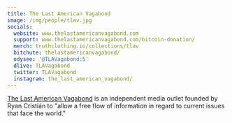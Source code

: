 ```yaml
---
title: The Last American Vagabond
image: /img/people/tlav.jpg
socials:
  website: www.thelastamericanvagabond.com
  support: www.thelastamericanvagabond.com/bitcoin-donation/
  merch: truthclothing.io/collections/tlav
  bitchute: thelastamericanvagabond/
  odysee: '@TLAVagabond:5'
  dlive: TLAVagabond
  twitter: TLAVagabond
  instagram: the_last_american_vagabond/
---
```


[The Last American
Vagabond](https://www.thelastamericanvagabond.com/last-american-vagabonds/) is
an independent media outlet founded by Ryan Cristián to "allow a free flow of
information in regard to current issues that face the world."
